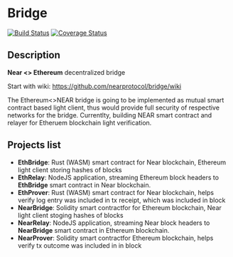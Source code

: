 # Bridge

[![Build Status](https://travis-ci.org/nearprotocol/near-bridge.svg?branch=master)](https://travis-ci.org/nearprotocol/near-bridge)
[![Coverage Status](https://coveralls.io/repos/github/nearprotocol/near-bridge/badge.svg)](https://coveralls.io/github/nearprotocol/near-bridge)

## Description

**Near <> Ethereum** decentralized bridge

Start with wiki: https://github.com/nearprotocol/bridge/wiki

The Ethereum<>NEAR bridge is going to be implemented as mutual smart contract based light client, thus would provide full security of respective networks for the bridge. Currentlty, building NEAR smart contract and relayer for Etheruem blockchain light verification.

## Projects list

- **EthBridge**: Rust (WASM) smart contract for Near blockchain, Ethereum light client storing hashes of blocks
- **EthRelay**: NodeJS application, streaming Ethereum block headers to **EthBridge** smart contract in Near blockchain.
- **EthProver**: Rust (WASM) smart contract for Near blockchain, helps verify log entry was included in tx receipt, which was included in block
- **NearBridge**: Solidity smart contractfor for Ethereum blockchain, Near light client stoging hashes of blocks
- **NearRelay**: NodeJS application, streaming Near block headers to **NearBridge** smart contract in Ethereum blockchain.
- **NearProver**: Solidity smart contractfor Ethereum blockchain, helps verify tx outcome was included in in block


